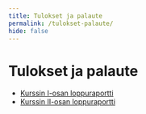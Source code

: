 ```yaml
---
title: Tulokset ja palaute
permalink: /tulokset-palaute/
hide: false
---
```

    
# Tulokset ja palaute

* [Kurssin I-osan loppuraportti](../raportti1)
* [Kurssin II-osan loppuraportti](../raportti2)
